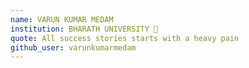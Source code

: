 ```yaml
---
name: VARUN KUMAR MEDAM
institution: BHARATH UNIVERSITY 🚩 
quote: All success stories starts with a heavy pain
github_user: varunkumarmedam
---
```


